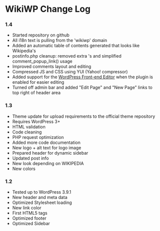 WikiWP Change Log
=================

### 1.4
* Started repository on github
* All i18n text is pulling from the 'wikiwp' domain
* Added an automatic table of contents generated that looks like Wikipedia's
* postinfo.php cleanup: removed extra </div>'s and simplified comment_popup_link() usage
* Improved comments layout and editing
* Compressed JS and CSS using YUI (Yahoo! compressor)
* Added support for the [WordPress Front-end Editor](https://wordpress.org/plugins/wp-front-end-editor/) when the plugin is enabled for easier editing
* Turned off admin bar and added "Edit Page" and "New Page" links to top right of header area

### 1.3
* Theme update for upload requirements to the official theme repository
* Requires WordPress 3+
* HTML validation
* Code cleaning
* PHP request optimization
* Added more code documentation
* New logo + alt text for logo image
* Prepared header for dynamic sidebar
* Updated post info
* New look depending on WIKIPEDIA
* New colors

### 1.2
* Tested up to WordPress 3.9.1
* New header and meta data
* Optimized Stylesheet loading
* New link color
* First HTML5 tags
* Optimized footer
* Optimized Sidebar

